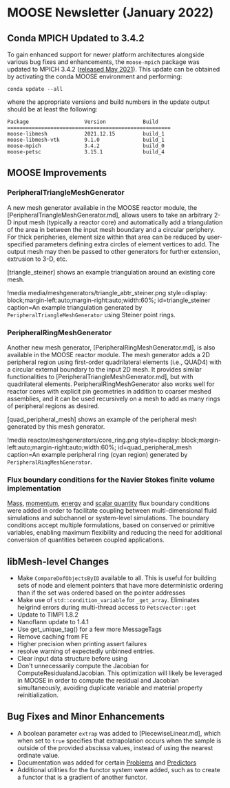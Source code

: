 # MOOSE Newsletter (January 2022)

## Conda MPICH Updated to 3.4.2

To gain enhanced support for newer platform architectures alongside various bug
fixes and enhancements, the `moose-mpich` package was updated to MPICH 3.4.2
([released May 2021](https://www.mpich.org/2021/05/28/mpich-3-4-2-released/)).
This update can be obtained by activating the conda MOOSE environment and performing:

```
conda update --all
```

where the appropriate versions and build numbers in the update output should be
at least the following:

```
Package                  Version            Build
=====================================================
moose-libmesh            2021.12.15         build_1
moose-libmesh-vtk        9.1.0              build_1
moose-mpich              3.4.2              build_0
moose-petsc              3.15.1             build_4
```

## MOOSE Improvements

### PeripheralTriangleMeshGenerator

A new mesh generator available in the MOOSE reactor module, the
[PeripheralTriangleMeshGenerator.md], allows users to take an arbitrary
2-D input mesh (typically a reactor core) and automatically add a triangulation
of the area in between the input mesh boundary and a circular periphery.  For thick
peripheries, element size within that area can be reduced by user-specified
parameters defining extra circles of element vertices to add.  The
output mesh may then be passed to other generators for further
extension, extrusion to 3-D, etc.

[triangle_steiner] shows an example triangulation around an existing core mesh.

!media media/meshgenerators/triangle_abtr_steiner.png
      style=display: block;margin-left:auto;margin-right:auto;width:60%;
      id=triangle_steiner
      caption=An example triangulation generated by `PeripheralTriangleMeshGenerator` using Steiner point rings.

### PeripheralRingMeshGenerator

Another new mesh generator, [PeripheralRingMeshGenerator.md], is also available
in the MOOSE reactor module. The mesh generator adds a 2D peripheral region
using first-order quadrilateral elements (i.e., QUAD4) with a circular
external boundary to the input 2D mesh. It provides similar functionalities to
[PeripheralTriangleMeshGenerator.md], but with quadrilateral elements.
PeripheralRingMeshGenerator also works well for reactor cores with explicit pin
geometries in addition to coarser meshed assemblies, and it can be used
recursively on a mesh to add as many rings of peripheral regions as desired.

[quad_peripheral_mesh] shows an example of the peripheral mesh
generated by this mesh generator.

!media reactor/meshgenerators/core_ring.png
      style=display: block;margin-left:auto;margin-right:auto;width:60%;
      id=quad_peripheral_mesh
      caption=An example peripheral ring (cyan region) generated by `PeripheralRingMeshGenerator`.

### Flux boundary conditions for the Navier Stokes finite volume implementation

[Mass](WCNSFVMassFluxBC.md), [momentum](WCNSFVMomentumFluxBC.md), [energy](WCNSFVEnergyFluxBC.md)
and [scalar quantity](WCNSFVScalarFluxBC.md) flux boundary conditions were added in order to facilitate
coupling between multi-dimensional fluid simulations and subchannel or system-level
simulations. The boundary conditions accept multiple formulations, based on conserved
or primitive variables, enabling maximum flexibility and reducing the need for additional
conversion of quantities between coupled applications.

## libMesh-level Changes

- Make `CompareDofObjectsByID` available to all. This is useful for building sets
  of node and element pointers that have more deterministic ordering than if the
  set was ordered based on the pointer addresses
- Make use of `std::condition_variable` for `_get_array`. Eliminates helgrind
  errors during multi-thread access to `PetscVector::get`
- Update to TIMPI 1.8.2
- Nanoflann update to 1.4.1
- Use get_unique_tag() for a few more MessageTags
- Remove caching from FE<CLOUGH>
- Higher precision when printing assert failures
- resolve warning of expectedly unbinned entries.
- Clear input data structure before using
- Don't unnecessarily compute the Jacobian for ComputeResidualandJacobian. This
  optimization will likely be leveraged in MOOSE in order to compute the residual
  and Jacobian simultaneously, avoiding duplicate variable and material property
  reinitialization.

## Bug Fixes and Minor Enhancements

- A boolean parameter `extrap` was added to [PiecewiseLinear.md], which when set
  to `true` specifies that extrapolation occurs when the sample is outside of the
  provided abscissa values, instead of using the nearest ordinate value.
- Documentation was added for certain [Problems](syntax/Problem/index.md) and [Predictors](syntax/Executioner/Predictor/index.md)
- Additional utilities for the functor system were added, such as to create a functor
  that is a gradient of another functor.
